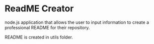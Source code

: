 # ReadME Creator
node.js application that allows the user to input information to create a professional README for their repository.

README is created in utils folder.

